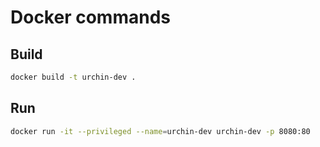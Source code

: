 # Docker commands

## Build
```bash
docker build -t urchin-dev .
```
## Run
```bash
docker run -it --privileged --name=urchin-dev urchin-dev -p 8080:80
```
